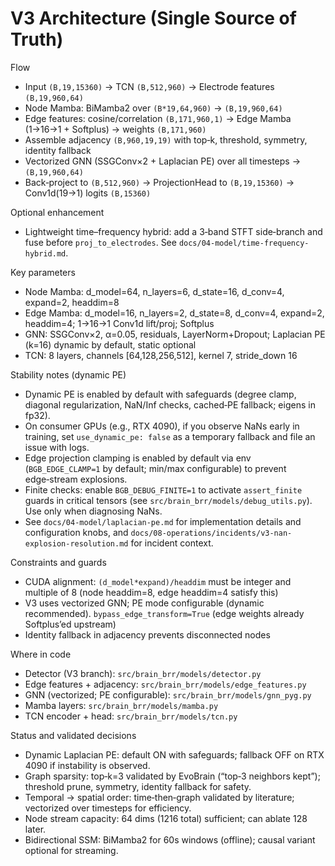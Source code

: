 # V3 Architecture (Single Source of Truth)

Flow

- Input `(B,19,15360)` → TCN `(B,512,960)` → Electrode features `(B,19,960,64)`
- Node Mamba: BiMamba2 over `(B*19,64,960)` → `(B,19,960,64)`
- Edge features: cosine/correlation `(B,171,960,1)` → Edge Mamba (1→16→1 + Softplus) → weights `(B,171,960)`
- Assemble adjacency `(B,960,19,19)` with top‑k, threshold, symmetry, identity fallback
- Vectorized GNN (SSGConv×2 + Laplacian PE) over all timesteps → `(B,19,960,64)`
- Back‑project to `(B,512,960)` → ProjectionHead to `(B,19,15360)` → Conv1d(19→1) logits `(B,15360)`

Optional enhancement

- Lightweight time–frequency hybrid: add a 3‑band STFT side‑branch and fuse before `proj_to_electrodes`. See `docs/04-model/time-frequency-hybrid.md`.

Key parameters

- Node Mamba: d_model=64, n_layers=6, d_state=16, d_conv=4, expand=2, headdim=8
- Edge Mamba: d_model=16, n_layers=2, d_state=8, d_conv=4, expand=2, headdim=4; 1→16→1 Conv1d lift/proj; Softplus
- GNN: SSGConv×2, α=0.05, residuals, LayerNorm+Dropout; Laplacian PE (k=16) dynamic by default, static optional
- TCN: 8 layers, channels [64,128,256,512], kernel 7, stride_down 16

Stability notes (dynamic PE)

- Dynamic PE is enabled by default with safeguards (degree clamp, diagonal regularization, NaN/Inf checks, cached‑PE fallback; eigens in fp32).
- On consumer GPUs (e.g., RTX 4090), if you observe NaNs early in training, set `use_dynamic_pe: false` as a temporary fallback and file an issue with logs.
- Edge projection clamping is enabled by default via env (`BGB_EDGE_CLAMP=1` by default; min/max configurable) to prevent edge‑stream explosions.
- Finite checks: enable `BGB_DEBUG_FINITE=1` to activate `assert_finite` guards in critical tensors (see `src/brain_brr/models/debug_utils.py`). Use only when diagnosing NaNs.
- See `docs/04-model/laplacian-pe.md` for implementation details and configuration knobs, and `docs/08-operations/incidents/v3-nan-explosion-resolution.md` for incident context.

Constraints and guards

- CUDA alignment: `(d_model*expand)/headdim` must be integer and multiple of 8 (node headdim=8, edge headdim=4 satisfy this)
- V3 uses vectorized GNN; PE mode configurable (dynamic recommended). `bypass_edge_transform=True` (edge weights already Softplus’ed upstream)
- Identity fallback in adjacency prevents disconnected nodes

Where in code

- Detector (V3 branch): `src/brain_brr/models/detector.py`
- Edge features + adjacency: `src/brain_brr/models/edge_features.py`
- GNN (vectorized; PE configurable): `src/brain_brr/models/gnn_pyg.py`
- Mamba layers: `src/brain_brr/models/mamba.py`
- TCN encoder + head: `src/brain_brr/models/tcn.py`

Status and validated decisions

- Dynamic Laplacian PE: default ON with safeguards; fallback OFF on RTX 4090 if instability is observed.
- Graph sparsity: top‑k=3 validated by EvoBrain (“top‑3 neighbors kept”); threshold prune, symmetry, identity fallback for safety.
- Temporal → spatial order: time‑then‑graph validated by literature; vectorized over timesteps for efficiency.
- Node stream capacity: 64 dims (1216 total) sufficient; can ablate 128 later.
- Bidirectional SSM: BiMamba2 for 60s windows (offline); causal variant optional for streaming.
